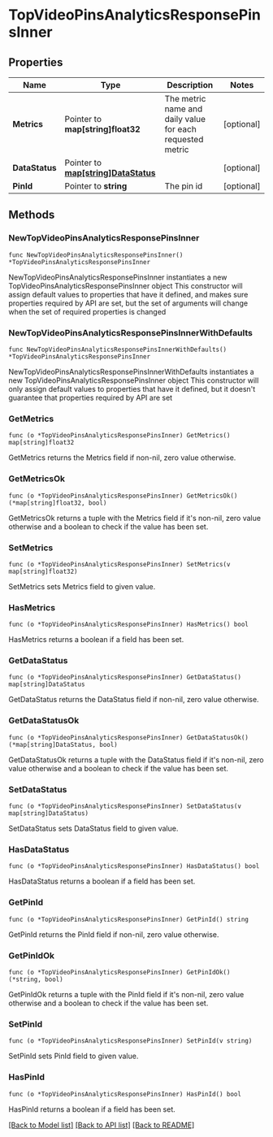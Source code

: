 # TopVideoPinsAnalyticsResponsePinsInner

## Properties

Name | Type | Description | Notes
------------ | ------------- | ------------- | -------------
**Metrics** | Pointer to **map[string]float32** | The metric name and daily value for each requested metric | [optional] 
**DataStatus** | Pointer to [**map[string]DataStatus**](DataStatus.md) |  | [optional] 
**PinId** | Pointer to **string** | The pin id | [optional] 

## Methods

### NewTopVideoPinsAnalyticsResponsePinsInner

`func NewTopVideoPinsAnalyticsResponsePinsInner() *TopVideoPinsAnalyticsResponsePinsInner`

NewTopVideoPinsAnalyticsResponsePinsInner instantiates a new TopVideoPinsAnalyticsResponsePinsInner object
This constructor will assign default values to properties that have it defined,
and makes sure properties required by API are set, but the set of arguments
will change when the set of required properties is changed

### NewTopVideoPinsAnalyticsResponsePinsInnerWithDefaults

`func NewTopVideoPinsAnalyticsResponsePinsInnerWithDefaults() *TopVideoPinsAnalyticsResponsePinsInner`

NewTopVideoPinsAnalyticsResponsePinsInnerWithDefaults instantiates a new TopVideoPinsAnalyticsResponsePinsInner object
This constructor will only assign default values to properties that have it defined,
but it doesn't guarantee that properties required by API are set

### GetMetrics

`func (o *TopVideoPinsAnalyticsResponsePinsInner) GetMetrics() map[string]float32`

GetMetrics returns the Metrics field if non-nil, zero value otherwise.

### GetMetricsOk

`func (o *TopVideoPinsAnalyticsResponsePinsInner) GetMetricsOk() (*map[string]float32, bool)`

GetMetricsOk returns a tuple with the Metrics field if it's non-nil, zero value otherwise
and a boolean to check if the value has been set.

### SetMetrics

`func (o *TopVideoPinsAnalyticsResponsePinsInner) SetMetrics(v map[string]float32)`

SetMetrics sets Metrics field to given value.

### HasMetrics

`func (o *TopVideoPinsAnalyticsResponsePinsInner) HasMetrics() bool`

HasMetrics returns a boolean if a field has been set.

### GetDataStatus

`func (o *TopVideoPinsAnalyticsResponsePinsInner) GetDataStatus() map[string]DataStatus`

GetDataStatus returns the DataStatus field if non-nil, zero value otherwise.

### GetDataStatusOk

`func (o *TopVideoPinsAnalyticsResponsePinsInner) GetDataStatusOk() (*map[string]DataStatus, bool)`

GetDataStatusOk returns a tuple with the DataStatus field if it's non-nil, zero value otherwise
and a boolean to check if the value has been set.

### SetDataStatus

`func (o *TopVideoPinsAnalyticsResponsePinsInner) SetDataStatus(v map[string]DataStatus)`

SetDataStatus sets DataStatus field to given value.

### HasDataStatus

`func (o *TopVideoPinsAnalyticsResponsePinsInner) HasDataStatus() bool`

HasDataStatus returns a boolean if a field has been set.

### GetPinId

`func (o *TopVideoPinsAnalyticsResponsePinsInner) GetPinId() string`

GetPinId returns the PinId field if non-nil, zero value otherwise.

### GetPinIdOk

`func (o *TopVideoPinsAnalyticsResponsePinsInner) GetPinIdOk() (*string, bool)`

GetPinIdOk returns a tuple with the PinId field if it's non-nil, zero value otherwise
and a boolean to check if the value has been set.

### SetPinId

`func (o *TopVideoPinsAnalyticsResponsePinsInner) SetPinId(v string)`

SetPinId sets PinId field to given value.

### HasPinId

`func (o *TopVideoPinsAnalyticsResponsePinsInner) HasPinId() bool`

HasPinId returns a boolean if a field has been set.


[[Back to Model list]](../README.md#documentation-for-models) [[Back to API list]](../README.md#documentation-for-api-endpoints) [[Back to README]](../README.md)


